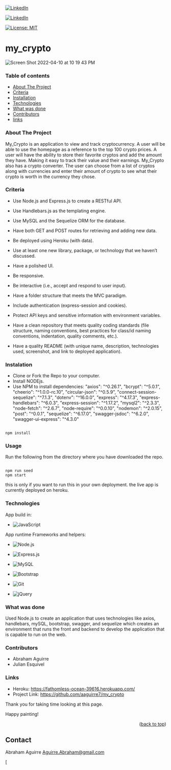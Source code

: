 <!-- Project Shields -->

[![LinkedIn][linkedin-shield]][linkedin-url]

[![LinkedIn][linkedin-shield]][linkedin-url1]

[![License: MIT](https://img.shields.io/badge/License-MIT-yellow.svg)](https://opensource.org/licenses/MIT)

# my_crypto
![Screen Shot 2022-04-10 at 10 19 43 PM](https://user-images.githubusercontent.com/94779524/162654620-8e35d568-57e0-44e3-bfec-6ea9dc07a347.png)

### Table of contents
* [About The Project](#About-The-Project)
* [Criteria](#criteria)
* [Installation](#instalation)
* [Technologies](#technologies)
* [What was done](#What-was-done)
* [Contributors](#contributors)
* [links](#links)

### About The Project
My_Crypto is an application to view and track cryptocurrency. A user will be able to use the homepage as a reference to the top 100 crypto prices. A user will have the ability to store their favorite cryptos and add the amount they have. Making it easy to track their value and their earnings. My_Crypto also has a crypto converter. The user can choose from a list of cryptos along with currencies and enter their amount of crypto to see what their crypto is worth in the currency they chose.

### Criteria

* Use Node.js and Express.js to create a RESTful API.

* Use Handlebars.js as the templating engine.

* Use MySQL and the Sequelize ORM for the database.

* Have both GET and POST routes for retrieving and adding new data.

* Be deployed using Heroku (with data).

* Use at least one new library, package, or technology that we haven’t discussed.

* Have a polished UI.

* Be responsive.

* Be interactive (i.e., accept and respond to user input).

* Have a folder structure that meets the MVC paradigm.

* Include authentication (express-session and cookies).

* Protect API keys and sensitive information with environment variables.

* Have a clean repository that meets quality coding standards (file structure, naming conventions, best practices for class/id naming conventions, indentation, quality comments, etc.).

* Have a quality README (with unique name, description, technologies used, screenshot, and link to deployed application).

### Instalation

- Clone or Fork the Repo to your computer.
- Install NODEjs.
- Use NPM to install dependencies:
    "axios": "^0.26.1",
    "bcrypt": "^5.0.1",
    "cheerio": "^1.0.0-rc.10",
    "circular-json": "^0.5.9",
    "connect-session-sequelize": "^7.1.3",
    "dotenv": "^16.0.0",
    "express": "^4.17.3",
    "express-handlebars": "^6.0.3",
    "express-session": "^1.17.2",
    "mysql2": "^2.3.3",
    "node-fetch": "^2.6.7",
    "node-require": "^0.0.10",
    "nodemon": "^2.0.15",
    "post": "^0.0.1",
    "sequelize": "^6.17.0",
    "swagger-jsdoc": "^6.2.0",
    "swagger-ui-express": "^4.3.0"

```

npm install 

```

### Usage

Run the following from the directory where you have downloaded the repo.

```

npm run seed
npm start

```

this is only if you want to run this in your own deployment. the live app is currently deployed on heroku.

### Technologies
App build in:  

- ![JavaScript](https://img.shields.io/badge/javascript-%23323330.svg?logo=javascript&logoColor=%23F7DF1E&style=for-the-badge)

App runtime Frameworks and helpers:

- ![Node.js ](https://img.shields.io/badge/node.js-6DA55F?logo=node.js&logoColor=white&style=for-the-badge)

- ![Express.js](https://img.shields.io/badge/express.js-%23404d59.svg?logo=express&logoColor=%2361DAFB&style=for-the-badge)

- ![MySQL](https://img.shields.io/badge/mysql-%2300f.svg?logo=mysql&logoColor=white&style=for-the-badge)

- ![Bootstrap](https://img.shields.io/badge/bootstrap-%23563D7C.svg?logo=bootstrap&logoColor=white&style=for-the-badge)
	
- ![Git](https://img.shields.io/badge/git-%23F05033.svg?logo=git&logoColor=white&style=for-the-badge)
	
- ![jQuery](https://img.shields.io/badge/jquery-%230769AD.svg?logo=jquery&logoColor=white&style=for-the-badge)

### What was done

Used Node.js to create an application that uses technologies like axios, handlebars, mySQL, bootstrap, swagger, and sequelize which creates an environment that runs the front and backend to develop the application that is capable to run on the web.

### Contributors
* Abraham Aguirre 
* Julian Esquivel

### Links
* Heroku: https://fathomless-ocean-39616.herokuapp.com/
* Project Link: https://github.com/aaguirre7/my_crypto

Thank you for taking time looking at this page.

Happy painting!

<p align="right">(<a href="#top">back to top</a>)</p>

<!-- CONTACT -->
## Contact

Abraham Aguirre Aguirre.Abraham@gmail.com

<!-- MARKDOWN LINKS & IMAGES -->
[linkedin-shield]: https://img.shields.io/badge/-LinkedIn-black.svg?style=for-the-badge&logo=linkedin&colorB=555
[linkedin-url]: https://www.linkedin.com/in/abraham-aguirre-1b237293/
[linkedin-url1]: https://www.linkedin.com/in/julianesquivel/
[product-screenshot1]: ./public/assets/images/screenshot_1.png
[
